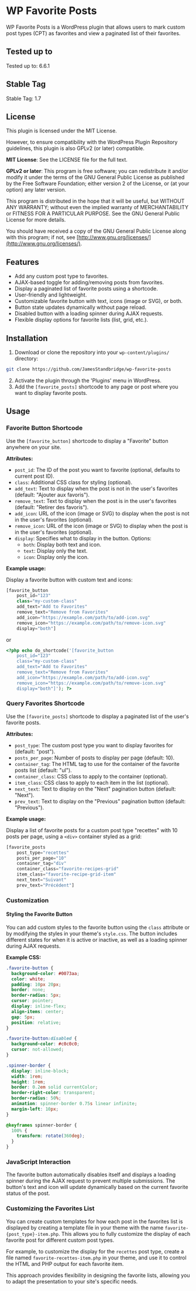 # WP Favorite Posts

WP Favorite Posts is a WordPress plugin that allows users to mark custom post types (CPT) as favorites and view a paginated list of their favorites.

## Tested up to

Tested up to: 6.6.1

## Stable Tag

Stable Tag: 1.7

## License

This plugin is licensed under the MIT License.

However, to ensure compatibility with the WordPress Plugin Repository guidelines, this plugin is also GPLv2 (or later) compatible.

**MIT License**: See the LICENSE file for the full text.

**GPLv2 or later**:
This program is free software; you can redistribute it and/or modify it under the terms of the GNU General Public License as published by the Free Software Foundation; either version 2 of the License, or (at your option) any later version.

This program is distributed in the hope that it will be useful, but WITHOUT ANY WARRANTY; without even the implied warranty of MERCHANTABILITY or FITNESS FOR A PARTICULAR PURPOSE. See the GNU General Public License for more details.

You should have received a copy of the GNU General Public License along with this program; if not, see [http://www.gnu.org/licenses/](http://www.gnu.org/licenses/).

## Features

- Add any custom post type to favorites.
- AJAX-based toggle for adding/removing posts from favorites.
- Display a paginated list of favorite posts using a shortcode.
- User-friendly and lightweight.
- Customizable favorite button with text, icons (image or SVG), or both.
- Button state updates dynamically without page reload.
- Disabled button with a loading spinner during AJAX requests.
- Flexible display options for favorite lists (list, grid, etc.).

## Installation

1. Download or clone the repository into your `wp-content/plugins/` directory:

```bash
git clone https://github.com/JamesStandbridge/wp-favorite-posts
```

2.  Activate the plugin through the 'Plugins' menu in WordPress.
3.  Add the `[favorite_posts]` shortcode to any page or post where you want to display favorite posts.

## Usage

### Favorite Button Shortcode

Use the `[favorite_button]` shortcode to display a "Favorite" button anywhere on your site.

**Attributes:**

- `post_id`: The ID of the post you want to favorite (optional, defaults to current post ID).
- `class`: Additional CSS class for styling (optional).
- `add_text`: Text to display when the post is not in the user's favorites (default: "Ajouter aux favoris").
- `remove_text`: Text to display when the post is in the user's favorites (default: "Retirer des favoris").
- `add_icon`: URL of the icon (image or SVG) to display when the post is not in the user's favorites (optional).
- `remove_icon`: URL of the icon (image or SVG) to display when the post is in the user's favorites (optional).
- `display`: Specifies what to display in the button. Options:
  - `both`: Display both text and icon.
  - `text`: Display only the text.
  - `icon`: Display only the icon.

**Example usage:**

Display a favorite button with custom text and icons:

```php
[favorite_button
    post_id="123"
    class="my-custom-class"
    add_text="Add to Favorites"
    remove_text="Remove from Favorites"
    add_icon="https://example.com/path/to/add-icon.svg"
    remove_icon="https://example.com/path/to/remove-icon.svg"
    display="both"]
```

or

```php
<?php echo do_shortcode('[favorite_button
    post_id="123"
    class="my-custom-class"
    add_text="Add to Favorites"
    remove_text="Remove from Favorites"
    add_icon="https://example.com/path/to/add-icon.svg"
    remove_icon="https://example.com/path/to/remove-icon.svg"
    display="both"]'); ?>
```

### Query Favorites Shortcode

Use the `[favorite_posts]` shortcode to display a paginated list of the user's favorite posts.

**Attributes:**

- `post_type`: The custom post type you want to display favorites for (default: "post").
- `posts_per_page`: Number of posts to display per page (default: 10).
- `container_tag`: The HTML tag to use for the container of the favorite posts list (default: "ul").
- `container_class`: CSS class to apply to the container (optional).
- `item_class`: CSS class to apply to each item in the list (optional).
- `next_text`: Text to display on the "Next" pagination button (default: "Next").
- `prev_text`: Text to display on the "Previous" pagination button (default: "Previous").

**Example usage:**

Display a list of favorite posts for a custom post type "recettes" with 10 posts per page, using a `<div>` container styled as a grid:

```php
[favorite_posts
    post_type="recettes"
    posts_per_page="10"
    container_tag="div"
    container_class="favorite-recipes-grid"
    item_class="favorite-recipe-grid-item"
    next_text="Suivant"
    prev_text="Précédent"]
```

### Customization

#### Styling the Favorite Button

You can add custom styles to the favorite button using the `class` attribute or by modifying the styles in your theme's `style.css`. The button includes different states for when it is active or inactive, as well as a loading spinner during AJAX requests.

**Example CSS:**

```css
.favorite-button {
  background-color: #0073aa;
  color: white;
  padding: 10px 20px;
  border: none;
  border-radius: 5px;
  cursor: pointer;
  display: inline-flex;
  align-items: center;
  gap: 5px;
  position: relative;
}

.favorite-button:disabled {
  background-color: #c0c0c0;
  cursor: not-allowed;
}

.spinner-border {
  display: inline-block;
  width: 1rem;
  height: 1rem;
  border: 0.2em solid currentColor;
  border-right-color: transparent;
  border-radius: 50%;
  animation: spinner-border 0.75s linear infinite;
  margin-left: 10px;
}

@keyframes spinner-border {
  100% {
    transform: rotate(360deg);
  }
}
```

### JavaScript Interaction

The favorite button automatically disables itself and displays a loading spinner during the AJAX request to prevent multiple submissions. The button's text and icon will update dynamically based on the current favorite status of the post.

### Customizing the Favorites List

You can create custom templates for how each post in the favorites list is displayed by creating a template file in your theme with the name `favorite-{post_type}-item.php`. This allows you to fully customize the display of each favorite post for different custom post types.

For example, to customize the display for the `recettes` post type, create a file named `favorite-recettes-item.php` in your theme, and use it to control the HTML and PHP output for each favorite item.

This approach provides flexibility in designing the favorite lists, allowing you to adapt the presentation to your site's specific needs.
